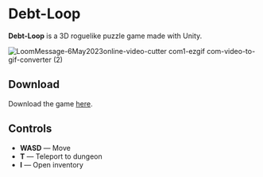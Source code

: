 # Debt-Loop

**Debt-Loop** is a 3D roguelike puzzle game made with Unity.

![LoomMessage-6May2023online-video-cutter com1-ezgif com-video-to-gif-converter (2)](https://github.com/user-attachments/assets/e650d9d5-0895-4c3c-bb92-f100a8841c90)

## Download

Download the game [here](https://www.dropbox.com/s/9j9jlqgvm8gmd68/Debt%20Loop.zip?dl=0).

## Controls

- **WASD** — Move  
- **T** — Teleport to dungeon  
- **I** — Open inventory  
